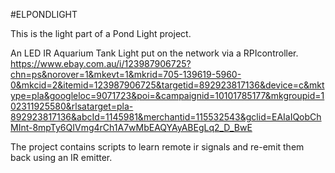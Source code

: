 #ELPONDLIGHT

This is the light part of a Pond Light project.

An LED IR Aquarium Tank Light put on the network via a RPIcontroller.
https://www.ebay.com.au/i/123987906725?chn=ps&norover=1&mkevt=1&mkrid=705-139619-5960-0&mkcid=2&itemid=123987906725&targetid=892923817136&device=c&mktype=pla&googleloc=9071723&poi=&campaignid=10101785177&mkgroupid=102311925580&rlsatarget=pla-892923817136&abcId=1145981&merchantid=115532543&gclid=EAIaIQobChMInt-8mpTy6QIVmg4rCh1A7wMbEAQYAyABEgLq2_D_BwE

The project contains scripts to learn remote ir signals and re-emit them back using an IR emitter.


